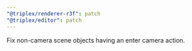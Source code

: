 ```yaml
---
"@triplex/renderer-r3f": patch
"@triplex/editor": patch
---
```


Fix non-camera scene objects having an enter camera action.
